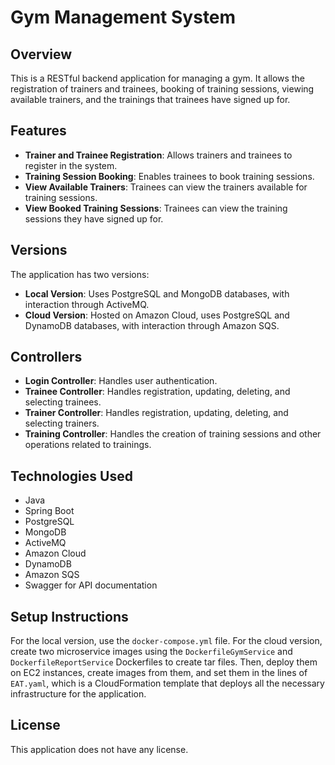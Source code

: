# Gym Management System

## Overview
This is a RESTful backend application for managing a gym. It allows the registration of trainers and trainees, booking of training sessions, viewing available trainers, and the trainings that trainees have signed up for.

## Features
- **Trainer and Trainee Registration**: Allows trainers and trainees to register in the system.
- **Training Session Booking**: Enables trainees to book training sessions.
- **View Available Trainers**: Trainees can view the trainers available for training sessions.
- **View Booked Training Sessions**: Trainees can view the training sessions they have signed up for.

## Versions
The application has two versions:
- **Local Version**: Uses PostgreSQL and MongoDB databases, with interaction through ActiveMQ.
- **Cloud Version**: Hosted on Amazon Cloud, uses PostgreSQL and DynamoDB databases, with interaction through Amazon SQS.

## Controllers
- **Login Controller**: Handles user authentication.
- **Trainee Controller**: Handles registration, updating, deleting, and selecting trainees.
- **Trainer Controller**: Handles registration, updating, deleting, and selecting trainers.
- **Training Controller**: Handles the creation of training sessions and other operations related to trainings.

## Technologies Used
- Java
- Spring Boot
- PostgreSQL
- MongoDB
- ActiveMQ
- Amazon Cloud
- DynamoDB
- Amazon SQS
- Swagger for API documentation

## Setup Instructions
For the local version, use the `docker-compose.yml` file. For the cloud version, create two microservice images using the `DockerfileGymService` and `DockerfileReportService` Dockerfiles to create tar files. Then, deploy them on EC2 instances, create images from them, and set them in the lines of `EAT.yaml`, which is a CloudFormation template that deploys all the necessary infrastructure for the application.

## License
This application does not have any license.

